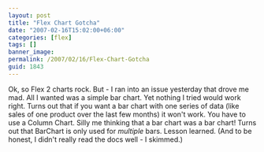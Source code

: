 ```yaml
---
layout: post
title: "Flex Chart Gotcha"
date: "2007-02-16T15:02:00+06:00"
categories: [flex]
tags: []
banner_image: 
permalink: /2007/02/16/Flex-Chart-Gotcha
guid: 1843
---
```


Ok, so Flex 2 charts rock. But - I ran into an issue yesterday that drove me mad. All I wanted was a simple bar chart. Yet nothing I tried would work right. Turns out that if you want a bar chart with one series of data (like sales of one product over the last few months) it won't work. You have to use a Column Chart. Silly me thinking that a bar chart was a bar chart! Turns out that BarChart is only used for <i>multiple</i> bars. Lesson learned. (And to be honest, I didn't really read the docs well - I skimmed.)